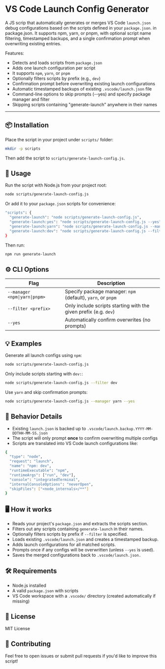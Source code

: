 # VS Code Launch Config Generator

A JS scrip that automatically generates or merges VS Code `launch.json` debug configurations based on the scripts defined in your `package.json`.
in package.json. It supports npm, yarn, or pnpm, with optional script name filtering,
timestamped backups, and a single confirmation prompt when overwriting existing entries.

Features:

- Detects and loads scripts from `package.json`
- Adds one launch configuration per script
- It supports `npm`, `yarn`, or `pnpm`
- Optionally filters scripts by prefix (e.g., `dev`)
- Confirmation prompt before overwriting existing launch configurations
- Automatic timestamped backups of existing `.vscode/launch.json` file
- Command-line options to skip prompts (--yes) and specify package manager and filter
- Skipping scripts containing "generate-launch" anywhere in their names

---

## 📦 Installation

Place the script in your project under `scripts/` folder:

```bash
mkdir -p scripts
```

Then add the script to `scripts/generate-launch-config.js`.

## 🚀 Usage

Run the script with Node.js from your project root:

```bash
node scripts/generate-launch-config.js
```

Or add it to your `package.json` scripts for convenience:

```bash
"scripts": {
  "generate-launch": "node scripts/generate-launch-config.js",
  "generate-launch:yes": "node scripts/generate-launch-config.js --yes",
  "generate-launch:yarn": "node scripts/generate-launch-config.js --manager yarn --yes",
  "generate-launch:dev": "node scripts/generate-launch-config.js --filter dev --yes"
}
```

Then run:

```bash
npm run generate-launch
```

## ⚙️ CLI Options

| Flag                          | Description                                                      |
| ----------------------------- | ---------------------------------------------------------------- |
| `--manager <npm\|yarn\|pnpm>` | Specify package manager: `npm` (default), `yarn`, or `pnpm`      |
| `--filter <prefix>`           | Only include scripts starting with the given prefix (e.g. `dev`) |
| `--yes`                       | Automatically confirm overwrites (no prompts)                    |

## 💡 Examples

Generate all launch configs using `npm`:

```bash
node scripts/generate-launch-config.js
```

Only include scripts starting with `dev:`:

```bash
node scripts/generate-launch-config.js --filter dev
```

Use `yarn` and skip confirmation prompts:

```bash
node scripts/generate-launch-config.js --manager yarn --yes
```

## 🧠 Behavior Details

- Existing `launch.json` is backed up to `.vscode/launch.backup.YYYY-MM-DDTHH-MM-SS.json`
- The script will only prompt **once** to confirm overwriting multiple configs
- Scripts are translated into VS Code launch configurations like:

```bash
{
  "type": "node",
  "request": "launch",
  "name": "npm: dev",
  "runtimeExecutable": "npm",
  "runtimeArgs": ["run", "dev"],
  "console": "integratedTerminal",
  "internalConsoleOptions": "neverOpen",
  "skipFiles": ["<node_internals>/**"]
}
```

## 🖥️ How it works

- Reads your project's `package.json` and extracts the scripts section.
- Filters out any scripts containing `generate-launch` in their names.
- Optionally filters scripts by prefix if `--filter` is specified.
- Loads existing `.vscode/launch.json` and creates a timestamped backup.
- Adds launch configurations for all matched scripts.
- Prompts once if any configs will be overwritten (unless `--yes` is used).
- Saves the merged configurations back to `.vscode/launch.json.`

## 🛠️ Requirements

- Node.js installed
- A valid `package.json` with scripts
- VS Code workspace with a `.vscode/` directory (created automatically if missing)

## 🧩 License

MIT License

## 🤝 Contributing

Feel free to open issues or submit pull requests if you'd like to improve this script!
